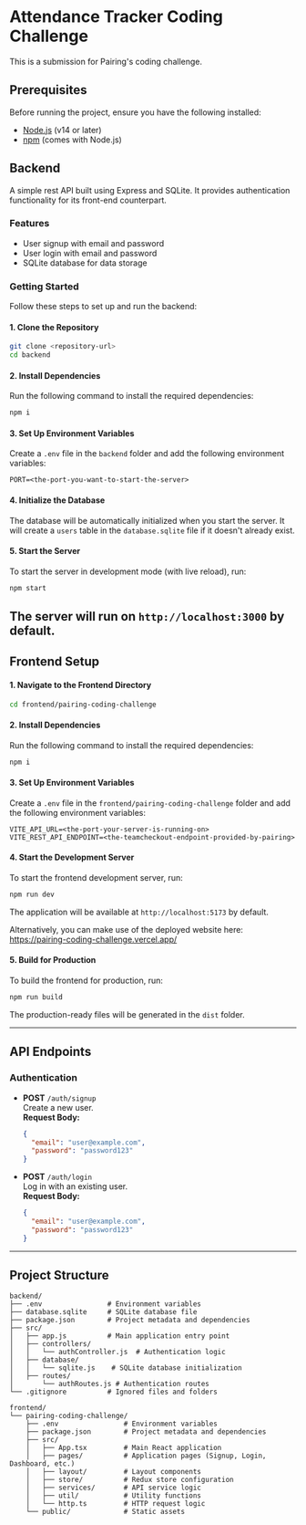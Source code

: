 # Attendance Tracker Coding Challenge

This is a submission for Pairing's coding challenge. 

## Prerequisites

Before running the project, ensure you have the following installed:

- [Node.js](https://nodejs.org/) (v14 or later)
- [npm](https://www.npmjs.com/) (comes with Node.js)

## Backend
A simple rest API built using Express and SQLite. It provides authentication functionality for its front-end counterpart.

### Features

- User signup with email and password
- User login with email and password
- SQLite database for data storage

### Getting Started

Follow these steps to set up and run the backend:

#### 1. Clone the Repository

```bash
git clone <repository-url>
cd backend
```

#### 2. Install Dependencies

Run the following command to install the required dependencies:

```bash
npm i
```

#### 3. Set Up Environment Variables

Create a `.env` file in the `backend` folder and add the following environment variables:

```env
PORT=<the-port-you-want-to-start-the-server>
```

#### 4. Initialize the Database

The database will be automatically initialized when you start the server. It will create a `users` table in the `database.sqlite` file if it doesn't already exist.

#### 5. Start the Server

To start the server in development mode (with live reload), run:

```bash
npm start
```

The server will run on `http://localhost:3000` by default.
---

## Frontend Setup

#### 1. Navigate to the Frontend Directory

```bash
cd frontend/pairing-coding-challenge
```

#### 2. Install Dependencies

Run the following command to install the required dependencies:

```bash
npm i
```

#### 3. Set Up Environment Variables

Create a `.env` file in the `frontend/pairing-coding-challenge` folder and add the following environment variables:

```env
VITE_API_URL=<the-port-your-server-is-running-on>
VITE_REST_API_ENDPOINT=<the-teamcheckout-endpoint-provided-by-pairing>
```

#### 4. Start the Development Server

To start the frontend development server, run:

```bash
npm run dev
```

The application will be available at `http://localhost:5173` by default.

Alternatively, you can make use of the deployed website here: https://pairing-coding-challenge.vercel.app/

#### 5. Build for Production

To build the frontend for production, run:

```bash
npm run build
```

The production-ready files will be generated in the `dist` folder.

---

## API Endpoints

### Authentication

- **POST** `/auth/signup`  
  Create a new user.  
  **Request Body:**  
  ```json
  {
    "email": "user@example.com",
    "password": "password123"
  }
  ```

- **POST** `/auth/login`  
  Log in with an existing user.  
  **Request Body:**  
  ```json
  {
    "email": "user@example.com",
    "password": "password123"
  }
  ```

---

## Project Structure

```
backend/
├── .env                # Environment variables
├── database.sqlite     # SQLite database file
├── package.json        # Project metadata and dependencies
├── src/
│   ├── app.js          # Main application entry point
│   ├── controllers/
│   │   └── authController.js  # Authentication logic
│   ├── database/
│   │   └── sqlite.js    # SQLite database initialization
│   ├── routes/
│       └── authRoutes.js # Authentication routes
└── .gitignore          # Ignored files and folders

frontend/
└── pairing-coding-challenge/
    ├── .env                # Environment variables
    ├── package.json        # Project metadata and dependencies
    ├── src/
    │   ├── App.tsx         # Main React application
    │   ├── pages/          # Application pages (Signup, Login, Dashboard, etc.)
    │   ├── layout/         # Layout components
    │   ├── store/          # Redux store configuration
    │   ├── services/       # API service logic
    │   ├── util/           # Utility functions
    │   └── http.ts         # HTTP request logic
    └── public/             # Static assets
```
